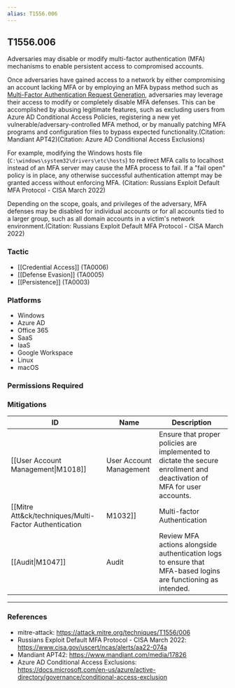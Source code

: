 ```yaml
---
alias: T1556.006
---
```


## T1556.006

Adversaries may disable or modify multi-factor authentication (MFA) mechanisms to enable persistent access to compromised accounts.

Once adversaries have gained access to a network by either compromising an account lacking MFA or by employing an MFA bypass method such as [Multi-Factor Authentication Request Generation](https://attack.mitre.org/techniques/T1621), adversaries may leverage their access to modify or completely disable MFA defenses. This can be accomplished by abusing legitimate features, such as excluding users from Azure AD Conditional Access Policies, registering a new yet vulnerable/adversary-controlled MFA method, or by manually patching MFA programs and configuration files to bypass expected functionality.(Citation: Mandiant APT42)(Citation: Azure AD Conditional Access Exclusions)

For example, modifying the Windows hosts file (`C:\windows\system32\drivers\etc\hosts`) to redirect MFA calls to localhost instead of an MFA server may cause the MFA process to fail. If a "fail open" policy is in place, any otherwise successful authentication attempt may be granted access without enforcing MFA. (Citation: Russians Exploit Default MFA Protocol - CISA March 2022) 

Depending on the scope, goals, and privileges of the adversary, MFA defenses may be disabled for individual accounts or for all accounts tied to a larger group, such as all domain accounts in a victim's network environment.(Citation: Russians Exploit Default MFA Protocol - CISA March 2022) 


### Tactic
- [[Credential Access]] (TA0006)
- [[Defense Evasion]] (TA0005)
- [[Persistence]] (TA0003)

### Platforms
- Windows
- Azure AD
- Office 365
- SaaS
- IaaS
- Google Workspace
- Linux
- macOS

### Permissions Required

### Mitigations

| ID | Name | Description |
| --- | --- | --- |
| [[User Account Management\|M1018]] | User Account Management | Ensure that proper policies are implemented to dictate the secure enrollment and deactivation of MFA for user accounts. |
| [[Mitre Att&ck/techniques/Multi-Factor Authentication|M1032]] | Multi-factor Authentication | Ensure that MFA and MFA policies and requirements are properly implemented for existing and deactivated or dormant accounts and devices. If possible, consider configuring MFA solutions to "fail closed" rather than grant access in case of serious errors. |
| [[Audit\|M1047]] | Audit | Review MFA actions alongside authentication logs to ensure that MFA-based logins are functioning as intended. |


---
### References

- mitre-attack: https://attack.mitre.org/techniques/T1556/006
- Russians Exploit Default MFA Protocol - CISA March 2022: https://www.cisa.gov/uscert/ncas/alerts/aa22-074a
- Mandiant APT42: https://www.mandiant.com/media/17826
- Azure AD Conditional Access Exclusions: https://docs.microsoft.com/en-us/azure/active-directory/governance/conditional-access-exclusion
